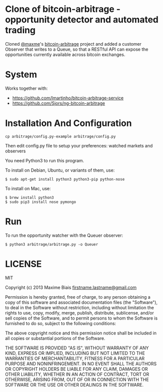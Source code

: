 # Clone of bitcoin-arbitrage - opportunity detector and automated trading

Cloned [@maxme](http://github.com/maxme)'s [bitcoin-arbitrage](http://github.com/maxme/bitcoin-arbitrage) project and added a customer Observer that writes to a Queue, so that a RESTful API can expose the opportunities currently available across bitcoin exchanges.

# System

Works together with:
* https://github.com/lmartinho/bitcoin-arbitrage-service
* https://github.com/Sjors/ng-bitcoin-arbitrage

# Installation And Configuration

    cp arbitrage/config.py-example arbitrage/config.py

Then edit config.py file to setup your preferences: watched markets
and observers

You need Python3 to run this program.

To install on Debian, Ubuntu, or variants of them, use:

    $ sudo apt-get install python3 python3-pip python-nose

To install on Mac, use:
    
    $ brew install python3
    $ sudo pip3 install nose pymongo

# Run

To run the opportunity watcher with the Queuer observer:

    $ python3 arbitrage/arbitrage.py -o Queuer

# LICENSE

MIT

Copyright (c) 2013 Maxime Biais <firstname.lastname@gmail.com>

Permission is hereby granted, free of charge, to any person obtaining a copy of this software and associated documentation files (the "Software"), to deal in the Software without restriction, including without limitation the rights to use, copy, modify, merge, publish, distribute, sublicense, and/or sell copies of the Software, and to permit persons to whom the Software is furnished to do so, subject to the following conditions:

The above copyright notice and this permission notice shall be included in all copies or substantial portions of the Software.

THE SOFTWARE IS PROVIDED "AS IS", WITHOUT WARRANTY OF ANY KIND, EXPRESS OR IMPLIED, INCLUDING BUT NOT LIMITED TO THE WARRANTIES OF MERCHANTABILITY, FITNESS FOR A PARTICULAR PURPOSE AND NONINFRINGEMENT. IN NO EVENT SHALL THE AUTHORS OR COPYRIGHT HOLDERS BE LIABLE FOR ANY CLAIM, DAMAGES OR OTHER LIABILITY, WHETHER IN AN ACTION OF CONTRACT, TORT OR OTHERWISE, ARISING FROM, OUT OF OR IN CONNECTION WITH THE SOFTWARE OR THE USE OR OTHER DEALINGS IN THE SOFTWARE.

